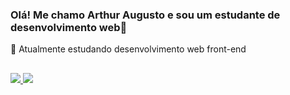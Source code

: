 ### Olá! Me chamo Arthur Augusto e sou um estudante de desenvolvimento web👋

🌱 Atualmente estudando desenvolvimento web front-end

##

<main>
  <a href="https://github.com/artaugusto">
    <img src="https://github-readme-stats.vercel.app/api?username=artaugusto&show_icons=true&theme=vue-dark" />
  </a>
  <a href="">
    <img src="https://github-readme-stats.vercel.app/api/top-langs/?username=artaugusto&layout=compact&theme=vue-dark" />
  </a>
</main>
